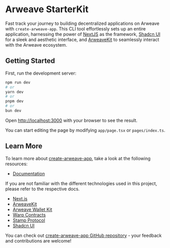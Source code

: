 # Arweave StarterKit

Fast track your journey to building decentralized applications on Arweave with `create-arweave-app`. This CLI tool effortlessly sets up an entire application, harnessing the power of [NextJS](https://nextjs.org/) as the framework, [Shadcn UI](https://ui.shadcn.com/) for a sleek and aesthetic interface, and [ArweaveKit](https://arweavekit.com/?utm_source=Github&utm_medium=StarterKit+Repo&utm_campaign=Create-Arweave-App+StarterKit+Docs&utm_id=Create-Arweave-App+StarterKit+Docs) to seamlessly interact with the Arweave ecosystem.

## Getting Started

First, run the development server:

```bash
npm run dev
# or
yarn dev
# or
pnpm dev
# or
bun dev
```

Open [http://localhost:3000](http://localhost:3000) with your browser to see the result.

You can start editing the page by modifying `app/page.tsx` or `pages/index.ts`.

## Learn More

To learn more about [create-arweave-app](https://github.com/labscommunity/starterkit/blob/main/apps/cli/README.md), take a look at the following resources:

- [Documentation](https://github.com/labscommunity/starterkit/blob/main/apps/cli/README.md)

If you are not familiar with the different technologies used in this project, please refer to the respective docs.

- [Next.js](https://nextjs.org)
- [ArweaveKit](https://docs.arweavekit.com/arweavekit/introduction)
- [Arweave Wallet Kit](https://docs.arweavekit.com/wallets/wallet-kit)
- [Warp Contracts](https://docs.warp.cc/docs/sdk/overview)
- [Stamp Protocol](https://github.com/stamp-association/stamp/tree/main/packages/stampjs)
- [Shadcn UI](https://ui.shadcn.com/docs)

You can check out [create-arweave-app GitHub repository](https://github.com/labscommunity/starterkit) - your feedback and contributions are welcome!
